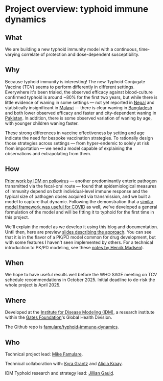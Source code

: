 # Project overview: typhoid immune dynamics

## What

We are building a new typhoid immunity model with a continuous, time-varying correlate of protection and dose-dependent susceptibility.

## Why

Because typhoid immunity is interesting! The new Typhoid Conjugate Vaccine (TCV) seems to perform differently in different settings. Everywhere it's been trialed, the observed efficacy against blood-culture confirmed typhoid is around \~80% for the first two years, but while there is little evidence of waning in some settings — not yet reported in [Nepal](https://www.thelancet.com/journals/langlo/article/PIIS2214-109X(21)00346-6/fulltext) and statistically insignificant in [Malawi](https://pmc.ncbi.nlm.nih.gov/articles/PMC10850983/) — there is clear waning in [Bangladesh](https://www.thelancet.com/journals/lancet/article/PIIS0140-6736(24)01494-6/fulltext) and both lower observed efficacy and faster and city-dependent waning in [Pakistan](https://www.medrxiv.org/content/10.1101/2024.08.30.24312839v1.full). In addition, there is some observed variation of waning by age, with younger children waning faster.

These strong differences in vaccine effectiveness by setting and age indicate the need for bespoke vaccination strategies. To rationally design those strategies across settings — from hyper-endemic to solely at risk from importation — we need a model capable of explaining the observations and extrapolating from them.

## How

[Prior work by IDM on poliovirus](https://journals.plos.org/plosbiology/article?id=10.1371/journal.pbio.2002468) — another predominantly enteric pathogen transmitted via the fecal-oral route — found that epidemiological measures of immunity depend on both individual-level immune response and the typical size of pathogen doses acquired via transmission, and we built a model to capture that dynamic. Following the demonstration that a [similar model framework was useful for COVID](https://pubmed.ncbi.nlm.nih.gov/36976678/) as well, we've developed a general formulation of the model and will be fitting it to typhoid for the first time in this project.

We'll explain the model as we develop it using this blog and documentation. Until then, here are preview [slides describing the approach](assets/Better-defaults-in-acquired-immunity-modeling.pdf). You can see that it is in the flavor of a PK/PD model common for drug development, but with some features I haven't seen implemented by others. For a technical introduction to PK/PD modeling, see these [notes by Henrik Madsen](https://www.henrikmadsen.org/wp-content/uploads/2014/10/Report_Peer_reviewed_-_2008_-_Introduction_to_PK_PD_modelling_-_with_focus_on_PK_and_Stochastic_differential_equations.pdf)).

## When

We hope to have useful results well before the WHO SAGE meeting on TCV schedule recommendations in October 2025. Initial deadline to de-risk the whole project is April 2025.

## Where

Developed at the [Institute for Disease Modeling (IDM)](https://www.idmod.org/), a research institute within the [Gates Foundation](https://www.gatesfoundation.org/our-work#program_strategies)'s Global Health Division.

The Github repo is [famulare/typhoid-immune-dynamics](https://github.com/famulare/typhoid-immune-dynamics).

## Who

Technical project lead: [Mike Famulare](https://scholar.google.com/citations?user=TPWwr18AAAAJ&hl=en).

Technical collaboration with: [Kyra Grantz](https://scholar.google.com/citations?user=pDS-Fk8AAAAJ&hl=en) and [Alicia Kraay](https://scholar.google.com/citations?user=Qc2kca0AAAAJ&hl=en&oi=ao).

IDM Typhoid research and strategy lead: [Jillian Gauld](https://pubmed.ncbi.nlm.nih.gov/?term=%28%28Gauld%2C+Jillian%5BAuthor%5D%29+OR+%28Gauld%2C+JS%5BAuthor%5D%29%29+NOT+%28Gauld%2C+JW%5BAuthor%5D%29&sort=pubdate).
